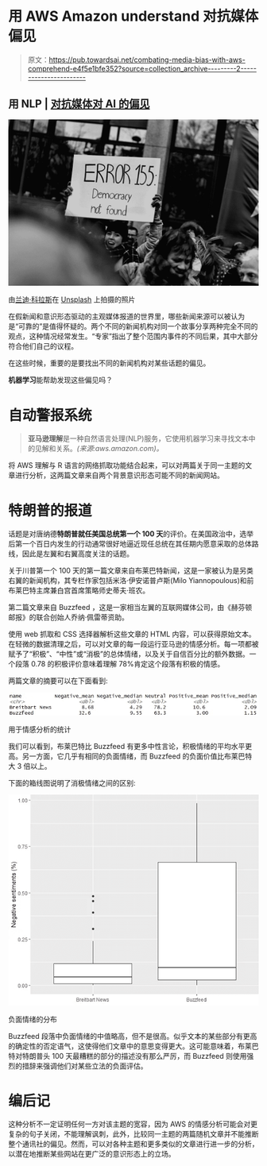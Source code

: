 # 用 AWS Amazon understand 对抗媒体偏见

> 原文：<https://pub.towardsai.net/combating-media-bias-with-aws-comprehend-e4f5e1bfe352?source=collection_archive---------2----------------------->

## 用 NLP | [对抗媒体对 AI 的偏见](https://towardsai.net)

![](img/c5adf54c163fe194c2ce140fc26f9239.png)

由[兰迪·科拉斯](https://unsplash.com/@randycolasbe?utm_source=medium&utm_medium=referral)在 [Unsplash](https://unsplash.com?utm_source=medium&utm_medium=referral) 上拍摄的照片

在假新闻和意识形态驱动的主观媒体报道的世界里，哪些新闻来源可以被认为是“可靠的”是值得怀疑的。两个不同的新闻机构对同一个故事分享两种完全不同的观点，这种情况经常发生。“专家”指出了整个范围内事件的不同后果，其中大部分符合他们自己的议程。

在这些时候，重要的是要找出不同的新闻机构对某些话题的偏见。

**机器学习**能帮助发现这些偏见吗？

# 自动警报系统

> **亚马逊理解**是一种自然语言处理(NLP)服务，它使用机器学习来寻找文本中的见解和关系。*(来源:aws.amazon.com)。*

将 AWS 理解与 R 语言的网络抓取功能结合起来，可以对两篇关于同一主题的文章进行分析，这两篇文章来自两个背景意识形态可能不同的新闻网站。

# 特朗普的报道

话题是对唐纳德**特朗普就任美国总统第一个 100 天**的评价。在美国政治中，选举后第一个百日内发生的行动通常很好地逼近现任总统在其任期内愿意采取的总体路线，因此是左翼和右翼高度关注的话题。

关于川普第一个 100 天的第一篇文章来自布莱巴特新闻，这是一家被认为是另类右翼的新闻机构，其专栏作家包括米洛·伊安诺普卢斯(Milo Yiannopoulous)和前布莱巴特主席兼白宫首席策略师史蒂夫·班农。

第二篇文章来自 Buzzfeed ，这是一家相当左翼的互联网媒体公司，由《赫芬顿邮报》的联合创始人乔纳·佩雷蒂资助。

使用 web 抓取和 CSS 选择器解析这些文章的 HTML 内容，可以获得原始文本。在轻微的数据清理之后，可以对文章的每一段运行亚马逊的情感分析。每一项都被赋予了“积极”、“中性”或“消极”的总体情绪，以及关于自信百分比的额外数据。一个段落 0.78 的积极评价意味着理解 78%肯定这个段落有积极的情感。

两篇文章的摘要可以在下面看到:

![](img/f463b6655b4a5327929f59cd2d73108f.png)

用于情感分析的统计

我们可以看到，布莱巴特比 Buzzfeed 有更多中性言论，积极情绪的平均水平更高。另一方面，它几乎有相同的负面情绪，而 Buzzfeed 的负面价值比布莱巴特大 3 倍以上。

下面的箱线图说明了消极情绪之间的区别:

![](img/af36fb6ec80411d3b3430012580ac561.png)

负面情绪的分布

Buzzfeed 段落中负面情绪的中值略高，但不是很高。似乎文本的某些部分有更高的确定性的否定语气，这使得他们文章中的意思变得更大。这可能意味着，布莱巴特对特朗普头 100 天最糟糕的部分的描述没有那么严厉，而 Buzzfeed 则使用强烈的措辞来强调他们对某些立法的负面评估。

# 编后记

这种分析不一定证明任何一方对该主题的宽容，因为 AWS 的情感分析可能会对更复杂的句子关闭，不能理解讽刺，此外，比较同一主题的两篇随机文章并不能推断整个通讯社的偏见。然而，可以对各种主题和更多类似的文章进行进一步的分析，以潜在地推断某些网站在更广泛的意识形态上的立场。